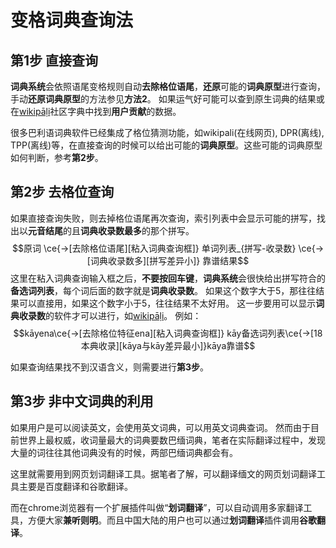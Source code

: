 # 变格词典查询法

## 第1步 直接查询
**词典系统**会依照语尾变格规则自动**去除格位语尾**，**还原**可能的**词典原型**进行查询，手动**还原词典原型**的方法参见**方法2**。
 如果运气好可能可以查到原生词典的结果或在[wikipāḷi](https://www.wikipali.org/app/dict/ "wikipāḷi在线巴利语词典")社区字典中找到**用户贡献**的数据。

很多巴利语词典软件已经集成了格位猜测功能，如wikipali(在线网页), DPR(离线), TPP(离线)等，在直接查询的时候可以给出可能的**词典原型**。这些可能的词典原型如何判断，参考**第2步**。

## 第2步 去格位查询

如果直接查询失败，则去掉格位语尾再次查询，索引列表中会显示可能的拼写，找出以**元音结尾**的且**词典收录数最多**的那个拼写。
 $$原词 \ce{->[去除格位语尾][粘入词典查询框]} 单词列表_{拼写-收录数} \ce{->[词典收录数多][拼写差异小]} 靠谱结果$$
这里在粘入词典查询输入框之后，**不要按回车键**，**词典系统**会很快给出拼写符合的**备选词列表**，每个词后面的数字就是**词典收录数**。
如果这个数字大于5，那往往结果可以直接用，如果这个数字小于5，往往结果不太好用。
这一步要用可以显示**词典收录数**的软件才可以进行，如[wikipāḷi](https://www.wikipali.org/app/dict/ "wikipāḷi在线巴利语词典")。
例如：
$$kāyena\ce{->[去除格位特征ena][粘入词典查询框]} kāy备选词列表\ce{->[18本典收录][kāya与kāy差异最小]}kāya靠谱$$

如果查询结果找不到汉语含义，则需要进行**第3步**。

## 第3步 非中文词典的利用

如果用户是可以阅读英文，会使用英文词典，可以用英文词典查词。
然而由于目前世界上最权威，收词量最大的词典要数巴缅词典，笔者在实际翻译过程中，发现大量的词往往其他词典没有的时候，两部巴缅词典都会有。

这里就需要用到网页划词翻译工具。据笔者了解，可以翻译缅文的网页划词翻译工具主要是百度翻译和谷歌翻译。

而在chrome浏览器有一个扩展插件叫做“**划词翻译**”，可以自动调用多家翻译工具，方便大家**兼听则明**。而且中国大陆的用户也可以通过**划词翻译**插件调用**谷歌翻译**。